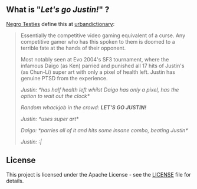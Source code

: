What is "*Let's go Justin!*" ?
-------
[Negro Testies](https://www.urbandictionary.com/author.php?author=Negro%20Testies) define this at [urbandictionary](https://www.urbandictionary.com/define.php?term=Let%27s%20Go%20Justin):
> Essentially the competitive video gaming equivalent of a curse. Any competitive gamer who has this spoken to them is doomed to a terrible fate at the hands of their opponent.
>
> Most notably seen at Evo 2004's SF3 tournament, where the infamous Daigo (as Ken) parried and punished all 17 hits of Justin's (as Chun-Li) super art with only a pixel of health left. Justin has genuine PTSD from the experience.
> 
> *Justin: \*has half health left whilst Daigo has only a pixel, has the option to wait out the clock\**
> 
> *Random whackjob in the crowd: **LET'S GO JUSTIN!***
> 
> *Justin: \*uses super art*\*
> 
> *Daigo: \*parries all of it and hits some insane combo, beating Justin\**
> 
> *Justin: :|*

License
-------
This project is licensed under the Apache License - see the [LICENSE](LICENSE) file for details.
